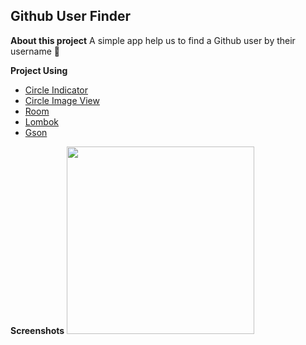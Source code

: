 ## Github User Finder
**About this project**
A simple app help us to find a Github user by their username 🧛  

**Project Using**
  + [Circle Indicator](https://github.com/ongakuer/CircleIndicator)
  + [Circle Image View](https://github.com/hdodenhof/CircleImageView)
  + [Room](https://developer.android.com/training/data-storage/room)
  + [Lombok](https://projectlombok.org/setup/android)
  + [Gson](https://github.com/google/gson)

**Screenshots**
<img src="https://user-images.githubusercontent.com/78833363/166095384-ac24edce-b4d6-42eb-8599-20a22817c049.gif" style="width: 300"/>